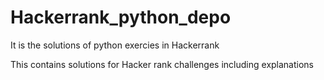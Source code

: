 # Hackerrank_python_depo
It is the solutions of python exercies in Hackerrank

This contains solutions for Hacker rank challenges including explanations
